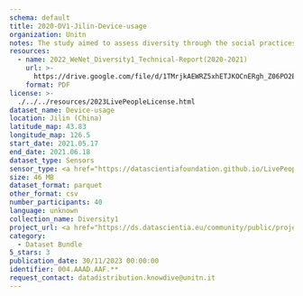 ```yaml
---
schema: default
title: 2020-DV1-Jilin-Device-usage
organization: Unitn
notes: The study aimed to assess diversity through the social practices and daily behaviors of university students from eight different countries. The research was carried out in two phases. Initially, a large sample of students from Denmark, Italy, Mongolia, Paraguay, the United Kingdom, China, Mexico, and India, completed a survey on their social practices, as well as their socio-demographic, cultural, and psychological elements. In the second phase, a sub-sample of the respondents engaged in a four-week data collection by using an innovative smartphone application called iLog. This app collected data from thirty-four smartphone sensors around the clock, allowing for an in-depth investigation into the diversity and daily routines of university students across countries, both synchronically and diachronically.
resources:
  - name: 2022_WeNet_Diversity1_Technical-Report(2020-2021)
    url: >-
      https://drive.google.com/file/d/1TMrjkAEWRZ5xhETJKOCnERgh_Z06PO2E/view?usp=drive_link
    format: PDF
license: >-
  ./../../resources/2023LivePeopleLicense.html
dataset_name: Device-usage
location: Jilin (China)
latitude_map: 43.83
longitude_map: 126.5
start_date: 2021.05.17
end_date: 2021.06.18
dataset_type: Sensors
sensor_type: <a href="https://datascientiafoundation.github.io/LivePeople/datasets/2020-DV1-Jilin-Airplane%20Mode%20Event/">airplane mode</a>, <a href="https://datascientiafoundation.github.io/LivePeople/datasets/2020-DV1-Jilin-Doze%20Event/">doze</a>, <a href="https://datascientiafoundation.github.io/LivePeople/datasets/2020-DV1-Jilin-Ring%20Mode%20Event/">ring mode</a>, <a href="https://datascientiafoundation.github.io/LivePeople/datasets/2020-DV1-Jilin-Screen%20Event/">screen</a>, <a href="https://datascientiafoundation.github.io/LivePeople/datasets/2020-DV1-Jilin-Touch%20Event/">touch</a>, <a href="https://datascientiafoundation.github.io/LivePeople/datasets/2020-DV1-Jilin-Batterycharge%20Event/">battery charge</a>, <a href="https://datascientiafoundation.github.io/LivePeople/datasets/2020-DV1-Jilin-Battery%20Monitoring%20Log/">battery level</a>, <a href="https://datascientiafoundation.github.io/LivePeople/datasets/2020-DV1-Jilin-User%20Presence%20Event/">user presence</a>
size: 46 MB
dataset_format: parquet
other_format: csv
number_participants: 40
language: unknown
collection_name: Diversity1
project_url: <a href="https://ds.datascientia.eu/community/public/projects/923b2c1c-166c-4f53-a274-c9d6eaa5ad4f">https://ds.datascientia.eu/community/public/projects/923b2c1c-166c-4f53-a274-c9d6eaa5ad4f</a>
category:
  - Dataset Bundle
5_stars: 3
publication_date: 30/11/2023 00:00:00
identifier: 004.AAAD.AAF.**
request_contact: datadistribution.knowdive@unitn.it
---
```

